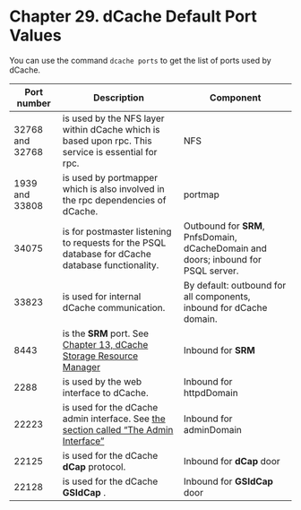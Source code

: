 Chapter 29. dCache Default Port Values 
======================================

You can use the command `dcache ports` to get the list of ports used by dCache.

| Port number     | Description                                                                                        | Component                                                                      |
|-----------------|----------------------------------------------------------------------------------------------------|--------------------------------------------------------------------------------|
| 32768 and 32768 | is used by the NFS layer within dCache which is based upon rpc. This service is essential for rpc. | NFS                                                                            |
| 1939 and 33808  | is used by portmapper which is also involved in the rpc dependencies of dCache.                    | portmap                                                                        |
| 34075           | is for postmaster listening to requests for the PSQL database for dCache database functionality.   | Outbound for **SRM**, PnfsDomain, dCacheDomain and doors; inbound for PSQL server. |
| 33823           | is used for internal dCache communication.                                                         | By default: outbound for all components, inbound for dCache domain.            |
| 8443            | is the **SRM** port. See [ Chapter 13, dCache Storage Resource Manager ](config-srm.md)                                                                         | Inbound for **SRM**                                                                |
| 2288            | is used by the web interface to dCache.                                                            | Inbound for httpdDomain                                                        |
| 22223           | is used for the dCache admin interface. See [ the section called “The Admin Interface”](intouch.md#the-admin-interface)                                               | Inbound for adminDomain                                                        |
| 22125           | is used for the dCache **dCap** protocol.                                                              | Inbound for **dCap** door                                                          |
| 22128           | is used for the dCache **GSIdCap** .                                                                   | Inbound for **GSIdCap** door                                                       |

  [???]: #cf-srm
  [1]: #intouch-admin
